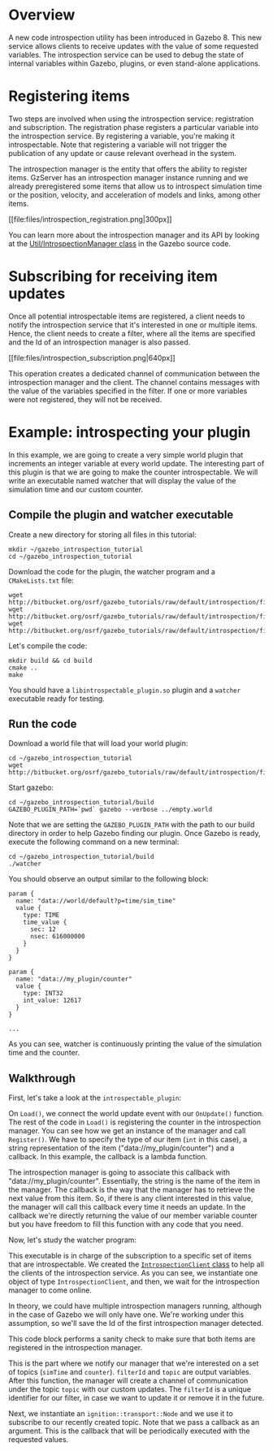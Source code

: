 # Overview

A new code introspection utility has been introduced in Gazebo 8. This new
service allows clients to receive updates with the value of some requested
variables. The introspection service can be used to debug the state of internal
variables within Gazebo, plugins, or even stand-alone applications.

# Registering items

Two steps are involved when using the introspection service: registration and subscription. The registration phase registers a particular variable into the
introspection service. By registering a variable, you're making it
introspectable. Note that registering a variable will not trigger the
publication of any update or cause relevant overhead in the system.

The introspection manager is the entity that offers the ability to register
items. GzServer has an introspection manager instance running and we already
preregistered some items that allow us to introspect simulation time or the
position, velocity, and acceleration of models and links, among other items.

[[file:files/introspection_registration.png|300px]]

You can learn more about the introspection manager and its API by looking at the
[Util/IntrospectionManager class](http://osrf-distributions.s3.amazonaws.com/gazebo/api/dev/classgazebo_1_1util_1_1IntrospectionManager.html) in the Gazebo source code.

# Subscribing for receiving item updates

Once all potential introspectable items are registered, a client needs to
notify the introspection service that it's interested in one or multiple items.
Hence, the client needs to create a filter, where all the items are specified
and the Id of an introspection manager is also passed.

[[file:files/introspection_subscription.png|640px]]

This operation creates a dedicated channel of communication
between the introspection manager and the client. The channel contains
messages with the value of the variables specified in the filter.
If one or more variables were not registered, they will not be received.

# Example: introspecting your plugin

In this example, we are going to create a very simple world plugin that
increments an integer variable at every world update. The interesting part of
this plugin is that we are going to make the counter introspectable. We will
write an executable named watcher that will display the value of the simulation
time and our custom counter.


## Compile the plugin and watcher executable

Create a new directory for storing all files in this tutorial:

~~~
mkdir ~/gazebo_introspection_tutorial
cd ~/gazebo_introspection_tutorial
~~~

Download the code for the plugin, the watcher program and a `CMakeLists.txt` file:

~~~
wget http://bitbucket.org/osrf/gazebo_tutorials/raw/default/introspection/files/introspectable_plugin.cc
wget http://bitbucket.org/osrf/gazebo_tutorials/raw/default/introspection/files/watcher.cc
wget http://bitbucket.org/osrf/gazebo_tutorials/raw/default/introspection/files/CMakeLists.txt
~~~

Let's compile the code:

~~~
mkdir build && cd build
cmake ..
make
~~~

You should have a `libintrospectable_plugin.so` plugin and a `watcher` executable
ready for testing.

## Run the code

Download a world file that will load your world plugin:

~~~
cd ~/gazebo_introspection_tutorial
wget http://bitbucket.org/osrf/gazebo_tutorials/raw/default/introspection/files/empty.world
~~~

Start gazebo:

~~~
cd ~/gazebo_introspection_tutorial/build
GAZEBO_PLUGIN_PATH=`pwd` gazebo --verbose ../empty.world
~~~

Note that we are setting the `GAZEBO_PLUGIN_PATH` with the path to our build
directory in order to help Gazebo finding our plugin. Once Gazebo is ready,
execute the following command on a new terminal:

~~~
cd ~/gazebo_introspection_tutorial/build
./watcher
~~~

You should observe an output similar to the following block:

~~~
param {
  name: "data://world/default?p=time/sim_time"
  value {
    type: TIME
    time_value {
      sec: 12
      nsec: 616000000
    }
  }
}

param {
  name: "data://my_plugin/counter"
  value {
    type: INT32
    int_value: 12617
  }
}

...
~~~

As you can see, watcher is continuously printing the value of the simulation
time and the counter.

## Walkthrough

First, let's take a look at the `introspectable_plugin`:

<include src='http://bitbucket.org/osrf/gazebo_tutorials/raw/default/introspection/files/introspectable_plugin.cc' />

On `Load()`, we connect the world update event with our `OnUpdate()` function.
The rest of the code in `Load()` is registering the counter in the
introspection manager. You can see how we get an instance of the manager and
call `Register()`. We have to specify the type of our item (`int` in this case), a
string representation of the item ("data://my_plugin/counter") and a callback.
In this example, the callback is a lambda function.

The introspection manager is going to associate this callback with
"data://my_plugin/counter". Essentially, the string is the name of the item in
the manager. The callback is the way that the manager has to retrieve the next
value from this item. So, if there is any client interested in this value, the
manager will call this callback every time it needs an update. In the callback
we're directly returning the value of our member variable counter but you have
freedom to fill this function with any code that you need.

Now, let's study the watcher program:

<include from='/  \/\/ Use the introspection service/' to='/      std::chrono::seconds\(2\)\);/' src="http://bitbucket.org/osrf/gazebo_tutorials/raw/default/introspection/files/watcher.cc"/>

This executable is in charge of the subscription to a specific set of items that
are introspectable. We created the [`IntrospectionClient` class](http://osrf-distributions.s3.amazonaws.com/gazebo/api/dev/classgazebo_1_1util_1_1IntrospectionClient.html) to help all the
clients of the introspection service. As you can see, we instantiate one object
of type `IntrospectionClient`, and then, we wait for the introspection manager to
come online.

<include from='/  \/\/ Pick up the first manager/' to='/managerIds.begin\(\);/' src="http://bitbucket.org/osrf/gazebo_tutorials/raw/default/introspection/files/watcher.cc"/>

In theory, we could have multiple introspection managers running, although in
the case of Gazebo we will only have one. We're working under this assumption,
so we'll save the Id of the first introspection manager detected.

<include from='/  \/\/ Check if \"sim_time\" is registered/' to='/  \/\/ The variables to watch are registerd with the manager/' src="http://bitbucket.org/osrf/gazebo_tutorials/raw/default/introspection/files/watcher.cc"/>

This code block performs a sanity check to make sure that both items are
registered in the introspection manager.

<include from='/  \/\/ Create a filter for watching the items/' to='/waitForShutdown\(\);/' src="http://bitbucket.org/osrf/gazebo_tutorials/raw/default/introspection/files/watcher.cc"/>

This is the part where we notify our manager that we're interested on a set of
topics (`simTime` and `counter`). `filterId` and `topic` are output variables. After
this function, the manager will create a channel of communication under the
topic `topic` with our custom updates. The `filterId` is a unique identifier for
our filter, in case we want to update it or remove it in the future.

Next, we instantiate an `ignition::transport::Node` and we use it to subscribe to
our recently created topic. Note that we pass a callback as an argument. This is
the callback that will be periodically executed with the requested values.

